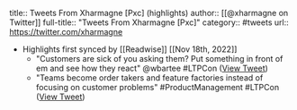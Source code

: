 title:: Tweets From Xharmagne [Pxc] (highlights)
author:: [[@xharmagne on Twitter]]
full-title:: "Tweets From Xharmagne [Pxc]"
category:: #tweets
url:: https://twitter.com/xharmagne

- Highlights first synced by [[Readwise]] [[Nov 18th, 2022]]
	- "Customers are sick of you asking them? Put something in front of em and see how they react" @wbartee #LTPCon ([View Tweet](https://twitter.com/xharmagne/status/1397337708377169920))
	- "Teams become order takers and feature factories instead of focusing on customer problems" #ProductManagement #LTPCon ([View Tweet](https://twitter.com/xharmagne/status/1397329875015389188))